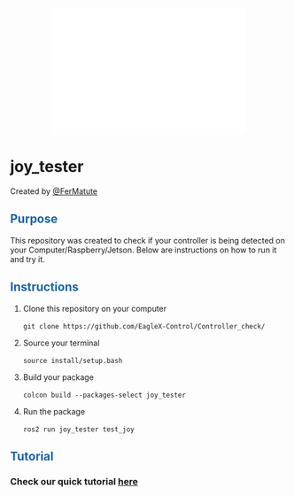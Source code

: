 
<p style="text-align: center;">
  <img src="_assets/logo_blanco.png" alt="logo" style="width:350px;"/>
  </p>

# joy_tester
Created by [@FerMatute](https://github.com/FerMatute)

## <span style="color: rgb(26, 99, 169);">**Purpose**</span>
This repository was created to check if your controller is being detected on your Computer/Raspberry/Jetson. Below are instructions on how to run it and try it.

## <span style="color: rgb(26, 99, 169);">**Instructions**</span>
1. Clone this repository on your computer
   
   `git clone https://github.com/EagleX-Control/Controller_check/`

2. Source your terminal

   `source install/setup.bash`

3. Build your package

   `colcon build --packages-select joy_tester`

4. Run the package

   `ros2 run joy_tester test_joy`

   
## <span style="color: rgb(26, 99, 169);">**Tutorial**</span>
### Check our quick tutorial [here](https://www.youtube.com/watch?v=dQw4w9WgXcQ)

